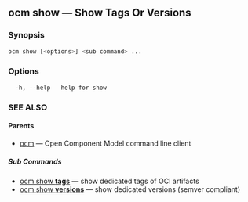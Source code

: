 ## ocm show &mdash; Show Tags Or Versions

### Synopsis

```bash
ocm show [<options>] <sub command> ...
```

### Options

```
  -h, --help   help for show
```

### SEE ALSO

#### Parents

* [ocm](ocm.md)	 &mdash; Open Component Model command line client


##### Sub Commands

* [ocm show <b>tags</b>](ocm_show_tags.md)	 &mdash; show dedicated tags of OCI artifacts
* [ocm show <b>versions</b>](ocm_show_versions.md)	 &mdash; show dedicated versions (semver compliant)

